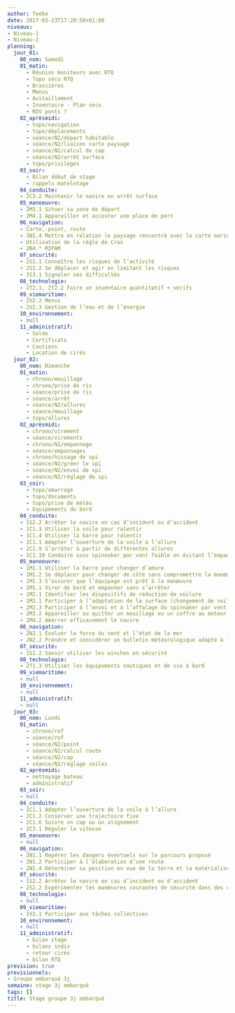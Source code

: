 ```yaml
---
author: Teebo
date: 2017-03-23T17:20:58+01:00
niveaux:
- Niveau-1
- Niveau-2
planning:
  jour_01:
    00_nom: Samedi
    01_matin:
      - Réunion moniteurs avec RTQ
      - Topo sécu RTQ
      - Brassières
      - Menus
      - Avitaillement
      - Inventaire - Plan sécu
      - RDV ponts ?
    02_aprèsmidi:
      - topo/navigation
      - topo/déplacements
      - séance/N2/départ habitable
      - séance/N2/liaison carte paysage
      - séance/N2/calcul de cap
      - séance/N2/arrêt surface
      - topo/privilèges
    03_soir:
      - Bilan début de stage
      - rappels matelotage
    04_conduite:
    - 2C3.2 Maintenir le navire en arrêt surface
    05_manoeuvre:
    - 2M3.1 Situer sa zone de départ
    - 2M4.1 Appareiller et accoster une place de port
    06_navigation:
    - Carte, point, route
    - 3N1.4 Mettre en relation le paysage rencontré avec la carte marine
    - Utilisation de la règle de Cras
    - 2N4.* RIPAM
    07_sécurité:
    - 2S1.1 Connaître les risques de l’activité
    - 2S1.2 Se déplacer et agir en limitant les risques
    - 2S3.1 Signaler ses difficultés
    08_technologie:
    - 2T2.1, 2T2.2 Faire un inventaire quantitatif + vérifs
    09_viemaritime:
    - 2V2.2 Menus
    - 2V2.3 Gestion de l’eau et de l’énergie
    10_environnement:
    - null
    11_administratif:
      - Solde
      - Certificats
      - Cautions
      - Location de cirés
  jour_02:
    00_nom: Dimanche
    01_matin:
      - chrono/mouillage
      - chrono/prise de ris
      - séance/prise de ris
      - séance/arrêt
      - séance/N2/allures
      - séance/mouillage
      - topo/allures
    02_aprèsmidi:
      - chrono/virement
      - séance/virements
      - chrono/N1/empannage
      - séance/empannages
      - chrono/hissage de spi
      - séance/N2/gréer le spi
      - séance/N2/envoi de spi
      - séance/N2/réglage de spi
    03_soir:
      - topo/amarrage
      - topo/documents
      - topo/prise de météo
      - Equipements du bord
    04_conduite:
    - 1S2.2 Arrêter le navire en cas d’incident ou d’accident
    - 1C1.3 Utiliser la voile pour ralentir
    - 1C1.4 Utiliser la barre pour ralentir
    - 2C1.1 Adapter l’ouverture de la voile à l’allure
    - 2C1.9 S’arrêter à partir de différentes allures
    - 2C1.10 Conduire sous spinnaker par vent faible en évitant l’empannage
    05_manoeuvre:
    - 1M1.1 Utiliser la barre pour changer d’amure
    - 1M1.2 Se déplacer pour changer de côté sans compromettre la manœuvre
    - 1M1.3 S’assurer que l’équipage est prêt à la manœuvre
    - 2M1.1 Virer de bord et empanner sans s’arrêter
    - 1M2.1 Identifier les dispositifs de réduction de voilure
    - 2M2.1 Participer à l’adaptation de la surface (changement de voiles, prise de ris)
    - 2M2.3 Participer à l’envoi et à l’affalage du spinnaker par vent faible
    - 2M3.2 Appareiller ou quitter un mouillage ou un coffre au moteur
    - 2M4.2 Amarrer efficacement le navire
    06_navigation:
    - 2N2.1 Évaluer la force du vent et l’état de la mer
    - 2N2.2 Prendre et considérer un bulletin météorologique adapté à la zone de navigation
    07_sécurité:
    - 1S1.2 Savoir utiliser les winches en sécurité
    08_technologie:
    - 2T1.3 Utiliser les équipements nautiques et de vie à bord
    09_viemaritime:
    - null
    10_environnement:
    - null
    11_administratif:
    - null
  jour_03:
    00_nom: Lundi
    01_matin:
      - chrono/rof
      - séance/rof
      - séance/N2/point
      - séance/N2/calcul route
      - séance/N2/cap
      - séance/N2/réglage voiles
    02_aprèsmidi:
      - nettoyage bateau
      - administratif
    03_soir:
    - null
    04_conduite:
    - 2C1.1 Adapter l’ouverture de la voile à l’allure
    - 2C1.2 Conserver une trajectoire fixe
    - 2C1.6 Suivre un cap ou un alignement
    - 2C3.1 Réguler la vitesse
    05_manoeuvre:
    - null
    06_navigation:
    - 2N1.1 Repérer les dangers éventuels sur le parcours proposé
    - 2N1.2 Participer à l’élaboration d’une route
    - 2N1.4 Déterminer sa position en vue de la terre et la matérialiser sur une carte
    07_sécurité:
    - 1S2.2 Arrêter le navire en cas d’incident ou d’accident
    - 2S2.2 Expérimenter les manœuvres courantes de sécurité dans des conditions aménagées
    08_technologie:
    - null
    09_viemaritime:
    - 1V2.1 Participer aux tâches collectives
    10_environnement:
    - null
    11_administratif:
      - bilan stage
      - bilans indiv
      - retour cirés
      - bilan RTQ
prevision: true
previsionnels:
- Groupe embarqué 3j
semaine: stage 3j embarqué
tags: []
title: Stage groupe 3j embarqué
---
```

